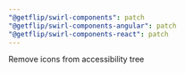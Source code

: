 ```yaml
---
"@getflip/swirl-components": patch
"@getflip/swirl-components-angular": patch
"@getflip/swirl-components-react": patch
---
```


Remove icons from accessibility tree
